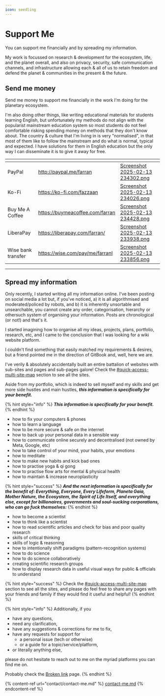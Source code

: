 ```yaml
---
icon: seedling
---
```


# Support Me

You can support me financially and by spreading my information.

My work is focussed on research & development for the ecosystem, life, and the planet overall, and also on privacy, security, safe communication channels, and infrastructure allowing each & all of us to retain freedom and defend the planet & communities in the present & the future.

## Send me money

Send me money to support me financially in the work I'm doing for the planetary ecosystem.

I'm also doing other things, like writing educational materials for students learning English, but unfortunately my methods do not align with the popularist mainstream education system so most students do not feel comfortable risking spending money on methods that they don't know about. The country & culture that I'm living in is very "normalised", in that most of them like to follow the mainstream and do what is normal, typical and expected. I have solutions for them in English education but the only way I can disseminate it is to give it away for free.

<table data-view="cards"><thead><tr><th></th><th data-card-target data-type="content-ref"></th><th data-hidden data-card-cover data-type="files"></th></tr></thead><tbody><tr><td>PayPal</td><td><a href="http://paypal.me/farran">http://paypal.me/farran</a></td><td><a href=".gitbook/assets/Screenshot 2025-02-13 234302.png">Screenshot 2025-02-13 234302.png</a></td></tr><tr><td>Ko-Fi</td><td><a href="https://ko-fi.com/fazzaan">https://ko-fi.com/fazzaan</a></td><td><a href=".gitbook/assets/Screenshot 2025-02-13 234026.png">Screenshot 2025-02-13 234026.png</a></td></tr><tr><td>Buy Me A Coffee</td><td><a href="https://buymeacoffee.com/farran">https://buymeacoffee.com/farran</a></td><td><a href=".gitbook/assets/Screenshot 2025-02-13 234428.png">Screenshot 2025-02-13 234428.png</a></td></tr><tr><td>LiberaPay</td><td><a href="https://liberapay.com/farran/">https://liberapay.com/farran/</a></td><td><a href=".gitbook/assets/Screenshot 2025-02-13 233938.png">Screenshot 2025-02-13 233938.png</a></td></tr><tr><td>Wise bank transfer</td><td><a href="https://wise.com/pay/me/farranl">https://wise.com/pay/me/farranl</a></td><td><a href=".gitbook/assets/Screenshot 2025-02-13 233856.png">Screenshot 2025-02-13 233856.png</a></td></tr></tbody></table>

***



## Spread my information

Only recently, I started writing all my information online. I've been posting on social media a lot but, if you've noticed, a) it is all algorithmised and moderated/policed by robots, and b) it is inherently unsortable and unsearchable, you cannot create any order, categorisation, hierarchy or othersuch system of organising your information. Posts are chronological (or not!) and that's it.

I started imagining how to organise all my ideas, projects, plans, portfolio, research, etc, and I came to the conclusion that I was looking for a wiki website platform.

I couldn't find something that easily matched my requirements & desires, but a friend pointed me in the direction of GitBook and, well, here we are.&#x20;

I've verily & absolutely accidentally built an entire battalion of websites with sub-sites and pages and sub-pages galore! Check the [#quick-access-multi-site-map](./#quick-access-multi-site-map "mention") section to see all the sites.&#x20;



Aside from my portfolio, which is indeed to sell myself and my skills and get more side hustles and main hustles, _**this information is specifically for your benefit.**_

{% hint style="info" %}
_**This information is specifically for your benefit.**_
{% endhint %}

* how to fix your computers & phones&#x20;
* how to learn a language&#x20;
* how to be more secure & safe on the internet&#x20;
* how to back up your personal data in a sensible way
* how to communicate online securely and decentralised (not owned by Meta, Google, etc)&#x20;
* how to take control of your mind, your habits, your emotions&#x20;
* how to meditate&#x20;
* how to make new habits and kick bad ones&#x20;
* how to practise yoga & qi gong&#x20;
* how to practise flow arts for mental & physical health&#x20;
* how to maintain & increase neuroplasticity&#x20;

{% hint style="success" %}
_**And the next information is specifically for the benefit of: Everything, Everyone, Every Lifeform, Planeta Gaia, Mother Nature, the Ecosystem, the Spirit of Life Itself, and everything else, except for billionaires, governments and soul-sucking corporations, who can go fuck themselves:**_
{% endhint %}

* how to become a scientist&#x20;
* how to think like a scientist&#x20;
* how to read scientific articles and check for bias and poor quality research
* skills of critical thinking&#x20;
* skills of logic & reasoning&#x20;
* how to intentionally shift paradigms (pattern-recognition systems)&#x20;
* how to do science&#x20;
* how to do science collaboratively&#x20;
* creating scientific research groups&#x20;
* how to display research data in useful visual ways for public & officials to understand&#x20;

{% hint style="success" %}
Check the [#quick-access-multi-site-map](./#quick-access-multi-site-map "mention") section to see all the sites, and please do feel free to share any pages with your friends and family if they would find it useful and helpful!
{% endhint %}

{% hint style="info" %}
Additionally, if you&#x20;

* have any questions,&#x20;
* need any clarification,&#x20;
* have any suggestions & corrections for me to fix,&#x20;
* have any requests for support for&#x20;
  * a personal issue (tech or otherwise)&#x20;
  * or a guide for a topic/service/platform,&#x20;
* or literally anything else,&#x20;

please do not hesitate to reach out to me on the myriad platforms you can find me on.&#x20;

Probably check the [Broken link](broken-reference "mention") page.&#x20;
{% endhint %}

{% content-ref url="contact/contact-me.md" %}
[contact-me.md](contact/contact-me.md)
{% endcontent-ref %}



